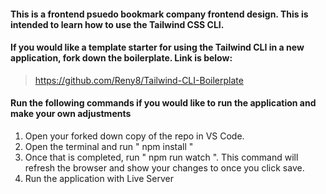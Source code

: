 #### This is a frontend psuedo bookmark company frontend design. This is intended to learn how to use the Tailwind CSS CLI.

#### If you would like a template starter for using the Tailwind CLI in a new application, fork down the boilerplate. Link is below:

> https://github.com/Reny8/Tailwind-CLI-Boilerplate

#### Run the following commands if you would like to run the application and make your own adjustments

1. Open your forked down copy of the repo in VS Code.
2. Open the terminal and run " npm install "
3. Once that is completed, run " npm run watch ". This command will refresh the browser and show your changes to once you click save.
4. Run the application with Live Server
